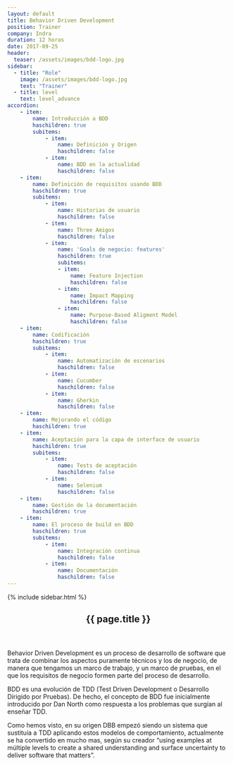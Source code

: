 ```yaml
---
layout: default
title: Behavior Driven Development
position: Trainer
company: Indra
duration: 12 horas
date: 2017-09-25
header:
  teaser: /assets/images/bdd-logo.jpg
sidebar:
  - title: "Role"
    image: /assets/images/bdd-logo.jpg
    text: "Trainer"
  - title: level
    text: level_advance
accordion:  
    - item:
        name: Introducción a BDD
        haschildren: true
        subitems:
            - item:
                name: Definición y Origen
                haschildren: false
            - item:
                name: BDD en la actualidad
                haschildren: false
    - item:
        name: Definición de requisitos usando BDD
        haschildren: true
        subitems:
            - item:
                name: Historias de usuario
                haschildren: false
            - item:
                name: Three Amigos
                haschildren: false
            - item:
                name: 'Goals de negocio: features'
                haschildren: true
                subitems:
                - item:
                    name: Feature Injection
                    haschildren: false
                - item:
                    name: Impact Mapping
                    haschildren: false
                - item:
                    name: Purpose-Based Aligment Model
                    haschildren: false
    - item:
        name: Codificación
        haschildren: true
        subitems:
            - item:
                name: Automatización de escenarios
                haschildren: false
            - item:
                name: Cucumber
                haschildren: false
            - item:
                name: Gherkin
                haschildren: false
    - item:
        name: Mejorando el código
        haschildren: true
    - item:
        name: Aceptación para la capa de interface de usuario
        haschildren: true
        subitems:
            - item:
                name: Tests de aceptación
                haschildren: false
            - item:
                name: Selenium
                haschildren: false
    - item:
        name: Gestión de la documentación
        haschildren: true
    - item:
        name: El proceso de build en BDD
        haschildren: true
        subitems:
            - item:
                name: Integración continua
                haschildren: false
            - item:
                name: Documentación
                haschildren: false
---
```


<div id="main" role="main">
    {% include sidebar.html %}
    <article class="page" itemscope itemtype="https://schema.org/CreativeWork">
      <meta itemprop="headline" content="{{ page.title }}"/>
      <meta itemprop="description" content="{{ page.header.description }}"/>
      <div class="page__inner-wrap">
        <header>
          <h1 id="page-title" class="page__title" itemprop="headline">{{ page.title }}</h1>
        </header>
        <section class="page__content" itemprop="text">
            <p>Behavior Driven Development es un proceso de desarrollo de software que trata de combinar los aspectos puramente técnicos y los de negocio, de manera que tengamos un marco de trabajo, y un marco de pruebas, en el que los requisitos de negocio formen parte del proceso de desarrollo.</p>
            <p>BDD es una evolución de TDD (Test Driven Development o Desarrollo Dirigido por Pruebas). De hecho, el concepto de BDD fue inicialmente introducido por Dan North como respuesta a los problemas que surgían al enseñar TDD.</p>
            <p>Como hemos visto, en su origen DBB empezó siendo un sistema que sustituía a TDD aplicando estos modelos de comportamiento, actualmente se ha convertido en mucho mas, según su creador “using examples at múltiple levels to create a shared understanding and surface uncertainty to deliver software that matters”.</p>
          <!-- <h3 id="page-title" class="page__title" itemprop="headline" style="margin-bottom: 0.7em;">Temario</h3>     
          {% include accordion include_scripts=true %} -->
        </section>
      </div>
    </article>
</div>